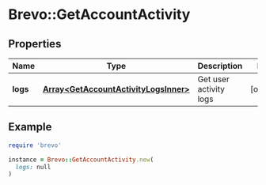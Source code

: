 # Brevo::GetAccountActivity

## Properties

| Name | Type | Description | Notes |
| ---- | ---- | ----------- | ----- |
| **logs** | [**Array&lt;GetAccountActivityLogsInner&gt;**](GetAccountActivityLogsInner.md) | Get user activity logs | [optional] |

## Example

```ruby
require 'brevo'

instance = Brevo::GetAccountActivity.new(
  logs: null
)
```


